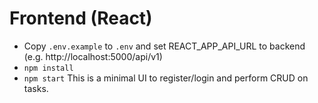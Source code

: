 # Frontend (React)

- Copy `.env.example` to `.env` and set REACT_APP_API_URL to backend (e.g. http://localhost:5000/api/v1)
- `npm install`
- `npm start`
This is a minimal UI to register/login and perform CRUD on tasks.
